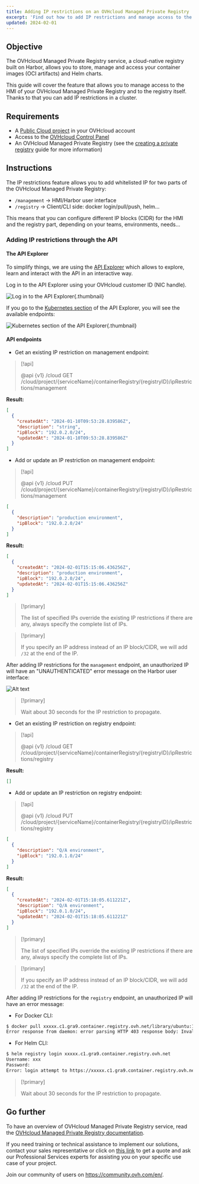 ```yaml
---
title: Adding IP restrictions on an OVHcloud Managed Private Registry
excerpt: 'Find out how to add IP restrictions and manage access to the HMI/API & registry of an OVHcloud Managed Private Registry'
updated: 2024-02-01
---
```


## Objective

The OVHcloud Managed Private Registry service, a cloud-native registry built on Harbor, allows you to store, manage and access your container images (OCI artifacts) and Helm charts.

This guide will cover the feature that allows you to manage access to the HMI of your OVHcloud Managed Private Registry and to the registry itself. Thanks to that you can add IP restrictions in a cluster.

## Requirements

- A [Public Cloud project](https://www.ovhcloud.com/pl/public-cloud/) in your OVHcloud account
- Access to the [OVHcloud Control Panel](/links/manager)
- An OVHcloud Managed Private Registry (see the [creating a private registry](/pages/public_cloud/containers_orchestration/managed_private_registry/creating-a-private-registry) guide for more information)

## Instructions

The IP restrictions feature allows you to add whitelisted IP for two parts of the OVHcloud Managed Private Registry:

- `/management` -> HMI/Harbor user interface
- `/registry` -> Client/CLI side: docker login/pull/push, helm...

This means that you can configure different IP blocks (CIDR) for the HMI and the registry part, depending on your teams, environments, needs...

### Adding IP restrictions through the API

#### The API Explorer

To simplify things, we are using the [API Explorer](https://api.ovh.com/) which allows to explore, learn and interact with the API in an interactive way.

Log in to the API Explorer using your OVHcloud customer ID (NIC handle).

![Log in to the API Explorer](images/kubernetes-quickstart-api-ovh-com-001.png){.thumbnail}

If you go to the [Kubernetes section](https://api.ovh.com/console/#/cloud/project/%7bservicename%7d/kube~get) of the API Explorer, you will see the available endpoints:

![Kubernetes section of the API Explorer](images/kubernetes-quickstart-api-ovh-com-002.png){.thumbnail}

#### API endpoints

- Get an existing IP restriction on management endpoint:

> [!api]
>
> @api {v1} /cloud GET /cloud/project/{serviceName}/containerRegistry/{registryID}/ipRestrictions/management
>

**Result:**

```json
[
  {
    "createdAt": "2024-01-10T09:53:28.839586Z",
    "description": "string",
    "ipBlock": "192.0.2.0/24",
    "updatedAt": "2024-01-10T09:53:28.839586Z"
  }
]
```

- Add or update an IP restriction on management endpoint:

> [!api]
>
> @api {v1} /cloud PUT /cloud/project/{serviceName}/containerRegistry/{registryID}/ipRestrictions/management
>

```json
[
  {
    "description": "production environment",
    "ipBlock": "192.0.2.0/24"
  }
]
```

**Result:**

```json
[
  {
    "createdAt": "2024-02-01T15:15:06.436256Z",
    "description": "production environment",
    "ipBlock": "192.0.2.0/24",
    "updatedAt": "2024-02-01T15:15:06.436256Z"
  }
]
```

> [!primary]
>
> The list of specified IPs override the existing IP restrictions if there are any, always specify the complete list of IPs.
>

> [!primary]
>
> If you specify an IP address instead of an IP block/CIDR, we will add `/32` at the end of the IP.
>

After adding IP restrictions for the `management` endpoint, an unauthorized IP will have an "UNAUTHENTICATED" error message on the Harbor user interface:

![Alt text](images/unauthenticated-hmi.png)

> [!primary]
>
> Wait about 30 seconds for the IP restriction to propagate.
>

- Get an existing IP restriction on registry endpoint:

> [!api]
>
> @api {v1} /cloud GET /cloud/project/{serviceName}/containerRegistry/{registryID}/ipRestrictions/registry
>

**Result:**

```json
[]
```

- Add or update an IP restriction on registry endpoint:

> [!api]
>
> @api {v1} /cloud PUT /cloud/project/{serviceName}/containerRegistry/{registryID}/ipRestrictions/registry
>

```json
[
  {
    "description": "Q/A environment",
    "ipBlock": "192.0.1.0/24"
  }
]
```

**Result:**

```json
[
  {
    "createdAt": "2024-02-01T15:18:05.611221Z",
    "description": "Q/A environment",
    "ipBlock": "192.0.1.0/24",
    "updatedAt": "2024-02-01T15:18:05.611221Z"
  }
]
```

> [!primary]
>
> The list of specified IPs override the existing IP restrictions if there are any, always specify the complete list of IPs.
>

> [!primary]
>
> If you specify an IP address instead of an IP block/CIDR, we will add `/32` at the end of the IP.
>

After adding IP restrictions for the `registry` endpoint, an unauthorized IP will have an error message:

- For Docker CLI:

```bash
$ docker pull xxxxx.c1.gra9.container.registry.ovh.net/library/ubuntu:10.04
Error response from daemon: error parsing HTTP 403 response body: Invalid character '<' looking for begining of value...
```

- For Helm CLI:

```bash
$ helm registry login xxxxx.c1.gra9.container.registry.ovh.net
Username: xxx
Password:
Error: login attempt to https://xxxxx.c1.gra9.container.registry.ovh.net/v2/ failed with status: 403 Forbidden
```

> [!primary]
>
> Wait about 30 seconds for the IP restriction to propagate.
>

## Go further

To have an overview of OVHcloud Managed Private Registry service, read the [OVHcloud Managed Private Registry documentation](/products/public-cloud-containers-orchestration-managed-private-registry).

If you need training or technical assistance to implement our solutions, contact your sales representative or click on [this link](https://www.ovhcloud.com/pl/professional-services/) to get a quote and ask our Professional Services experts for assisting you on your specific use case of your project.

Join our community of users on <https://community.ovh.com/en/>.

